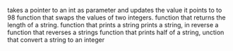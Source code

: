 takes a pointer to an int as parameter and updates the value it points to to 98
function that swaps the values of two integers.
 function that returns the length of a string.
 function that prints a string
 prints a string, in reverse
a function that reverses a strings
 function that prints half of a string,
unction that convert a string to an integer 
